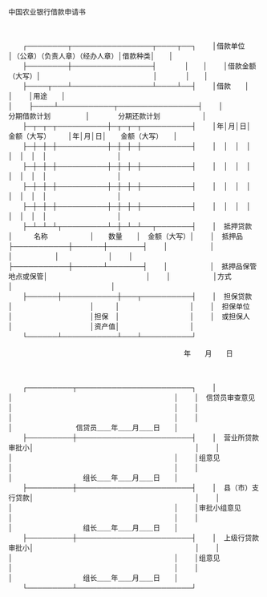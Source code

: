



中国农业银行借款申请书



 

　　


　　┌────────┬────────────────┬────┬──┐
　　│借款单位　　　　│（公章）（负责人章）（经办人章）│借款种类│　　│
　　├────────┼────────────────┤　　　　│　　│
　　│借款金额（大写）│　　　　　　　　　　　　　　　　│　　　　│　　│
　　├────┬───┴────────────────┴────┴──┤
　　│借款　　│　　　　　　　　　　　　　　　　　　　　　　　　　　　　│
　　│用途　　│　　　　　　　　　　　　　　　　　　　　　　　　　　　　│
　　├────┴───────────┬────────────────┤
　　│　　　　　分期借款计划　　　　　│　　　　分期还款计划　　　　　　│
　　├─┬─┬─┬──────────┼─┬─┬─┬──────────┤
　　│年│月│日│　金额（大写）　　　│年│月│日│　　金额（大写）　　│
　　├─┼─┼─┼──────────┼─┼─┼─┼──────────┤
　　│　│　│　│　　　　　　　　　　│　│　│　│　　　　　　　　　　│
　　├─┼─┼─┼──────────┼─┼─┼─┼──────────┤
　　│　│　│　│　　　　　　　　　　│　│　│　│　　　　　　　　　　│
　　├─┼─┼─┼──────────┼─┼─┼─┼──────────┤
　　│　│　│　│　　　　　　　　　　│　│　│　│　　　　　　　　　　│
　　├─┼─┼─┼──────────┼─┼─┼─┼──────────┤
　　│　│　│　│　　　　　　　　　　│　│　│　│　　　　　　　　　　│
　　├─┴─┴─┴┬─────────┴─┼─┴─┴──┬───────┤
　　│　抵押贷款　│　　　名称　　　　　　│　　数量　　│　金额（大写）│
　　│　抵押品　　├───────────┼──────┼───────┤
　　│　　　　　　│　　　　　　　　　　　│　　　　　　│　　　　　　　│
　　│　　　　　　├───────────┼──────┴───────┤
　　│　　　　　　│　抵押品保管地点或保管│　　　　　　　　　　　　　　│
　　│　　　　　　│方式　　　　　　　　　│　　　　　　　　　　　　　　│
　　├──────┼───────────┼───┬──────────┤
　　│　担保贷款　│　　　　　　　　　　　│　　　│　　　　　　　　　　│
　　│　担保单位　│　　　　　　　　　　　│担保　│　　　　　　　　　　│
　　│　或担保人　│　　　　　　　　　　　│资产值│　　　　　　　　　　│
　　└──────┴───────────┴───┴──────────┘
　　


　　　　　　　　　　　　　　　　　　　　　　　　　年　　月　　日

　　


　　┌─────────┬───────────────────────┐
　　│　　　　　　　　　│　　　　　　　　　　　　　　　　　　　　　　　│
　　│　信贷员审查意见　│　　　　　　　　　　　　　　　　　　　　　　　│
　　│　　　　　　　　　│　　　　　　　　　　　　　　　　　　　　　　　│
　　│　　　　　　　　　│　　　　　　　　　信贷员＿＿年＿＿月＿＿日　　│
　　├─────────┼───────────────────────┤
　　│　营业所贷款审批小│　　　　　　　　　　　　　　　　　　　　　　　│
　　│　　　　　　　　　│　　　　　　　　　　　　　　　　　　　　　　　│
　　│组意见　　　　　　│　　　　　　　　　　　　　　　　　　　　　　　│
　　│　　　　　　　　　│　　　　　　　　　　组长＿＿年＿＿月＿＿日　　│
　　├─────────┼───────────────────────┤
　　│　县（市）支行贷款│　　　　　　　　　　　　　　　　　　　　　　　│
　　│　　　　　　　　　│　　　　　　　　　　　　　　　　　　　　　　　│
　　│审批小组意见　　　│　　　　　　　　　　　　　　　　　　　　　　　│
　　│　　　　　　　　　│　　　　　　　　　　组长＿＿年＿＿月＿＿日　　│
　　├─────────┼───────────────────────┤
　　│　上级行贷款审批小│　　　　　　　　　　　　　　　　　　　　　　　│
　　│　　　　　　　　　│　　　　　　　　　　　　　　　　　　　　　　　│
　　│组意见　　　　　　│　　　　　　　　　　　　　　　　　　　　　　　│
　　│　　　　　　　　　│　　　　　　　　　　组长＿＿年＿＿月＿＿日　　│
　　└─────────┴───────────────────────┘
　　


　　